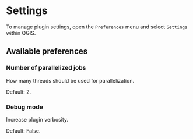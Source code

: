 # Settings

To manage plugin settings, open the `Preferences` menu and select `Settings` within QGIS.

## Available preferences

### Number of parallelized jobs

How many threads should be used for parallelization.

Default: 2.

### Debug mode

Increase plugin verbosity.

Default: False.
